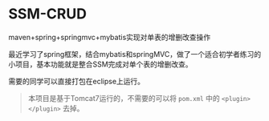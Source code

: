 # SSM-CRUD
maven+spring+springmvc+mybatis实现对单表的增删改查操作

最近学习了spring框架，结合mybatis和springMVC，做了一个适合初学者练习的小项目，基本功能就是整合SSM完成对单个表的增删改查。

需要的同学可以直接打包在eclipse上运行。

> 本项目是基于Tomcat7运行的，不需要的可以将 `pom.xml` 中的 `<plugin></plugin>` 去掉。
